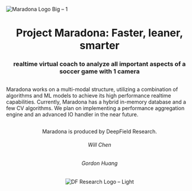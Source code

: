 ![Maradona Logo Big – 1](https://github.com/user-attachments/assets/9448a68b-a62b-4327-a330-3ed972859e2a)


<div align="center">

Project Maradona: Faster, leaner, smarter
===========================
### realtime virtual coach to analyze all important aspects of a soccer game with 1 camera
<div align="left">

## 

Maradona works on a multi-modal structure, utilizing a combination of algorithms and ML models to achieve its high performance realtime capabilities. Currently, Maradona has a hybrid in-memory database and a few CV algorithms. We plan on implementing a performance aggregation engine and an advanced IO handler in the near future. 

## 
<div align="center">
Maradona is produced by DeepField Research. 

###### Will Chen
###### Gordon Huang
  
![DF Research Logo – Light](https://github.com/user-attachments/assets/4b31ed76-920b-4e30-bad8-ce4bea106a65)

